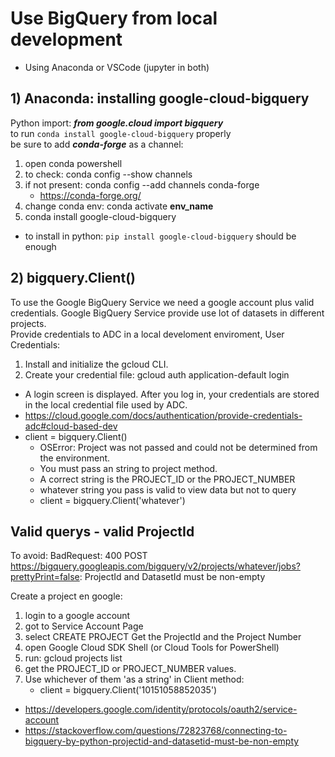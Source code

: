 # Use BigQuery from local development
- Using Anaconda or VSCode (jupyter in both)

## 1) Anaconda: installing google-cloud-bigquery
Python import: __*from google.cloud import bigquery*__   
to run `conda install google-cloud-bigquery` properly    
be sure to add __*conda-forge*__ as a channel:
1. open conda powershell
2. to check: conda config --show channels
3. if not present: conda config --add channels conda-forge
    - https://conda-forge.org/
4. change conda env: conda activate __env_name__
5. conda install google-cloud-bigquery
- to install in python: `pip install google-cloud-bigquery` should be enough

## 2) bigquery.Client()
To use the Google BigQuery Service we need a google account plus valid credentials.
Google BigQuery Service provide use lot of datasets in different projects.    
Provide credentials to ADC in a local develoment enviroment, User Credentials:
1. Install and initialize the gcloud CLI.
2. Create your credential file: gcloud auth application-default login
- A login screen is displayed. After you log in, your credentials are stored in the local credential file used by ADC.
- https://cloud.google.com/docs/authentication/provide-credentials-adc#cloud-based-dev
- client = bigquery.Client()
    - OSError: Project was not passed and could not be determined from the environment.
	- You must pass an string to project method.
	- A correct string is the PROJECT_ID or the PROJECT_NUMBER
	- whatever string you pass is valid to view data but not to query
	- client = bigquery.Client('whatever')

## Valid querys - valid ProjectId
To avoid:
BadRequest: 400 POST https://bigquery.googleapis.com/bigquery/v2/projects/whatever/jobs?prettyPrint=false: ProjectId and DatasetId must be non-empty

Create a project en google:
1. login to a google account
2. got to Service Account Page
3. select CREATE PROJECT 
Get the ProjectId and the Project Number
1. open Google Cloud SDK Shell (or Cloud Tools for PowerShell)
2. run: gcloud projects list
3. get the PROJECT_ID or PROJECT_NUMBER values.
4. Use whichever of them 'as a string' in Client method:
    - client = bigquery.Client('10151058852035')
- https://developers.google.com/identity/protocols/oauth2/service-account
- https://stackoverflow.com/questions/72823768/connecting-to-bigquery-by-python-projectid-and-datasetid-must-be-non-empty
